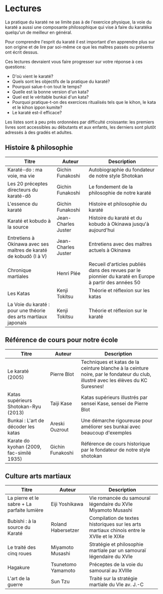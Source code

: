 # Lectures

La pratique du karaté ne se limite pas à de l'exercice physique, la voie du karaté a aussi une composante philosophique qui vise à faire du karatéka 
quelqu'un de meilleur en général. 

Pour comprendre l'esprit du karaté il est important d'en apprendre plus sur son origine et 
de lire par soi-même ce que les maîtres passés ou présents ont écrit dessus.

Ces lectures devraient vous faire progresser sur votre réponse à ces questions:
- D'où vient le karaté?
- Quels sont les objectifs de la pratique du karaté?
- Pourquoi salue-t-on tout le temps?
- Quelle est la bonne version d'un kata?
- Quel est le véritable bunkai d'un kata?
- Pourquoi pratique-t-on des exercices ritualisés tels que le kihon, le kata et le kihon ippon kumite?
- Le karaté est-il efficace?

Les listes sont à peu près ordonnées par difficulté croissante: les premiers livres sont accessibles au débutants et aux enfants,
les derniers sont plutôt adressés à des gradés et adultes.

## Histoire & philosophie

Titre | Auteur | Description
--- |--- |---
Karaté-do : ma voie, ma vie | Gichin Funakoshi| Autobiographie du fondateur de notre style Shotokan
Les 20 préceptes directeurs du karaté-dô | Gichin Funakoshi | Le fondement de la philosophie de notre karaté
L'essence du karaté | Gichin Funakoshi | Histoire et philosophie du karaté
Karaté et kobudo à la source | Jean-Charles Juster | Histoire du karaté et du kobudo à Okinawa jusqu'à aujourd'hui 
Entretiens à Okinawa avec ses maîtres de karaté de kobudô (I à V) | Jean-Charles Juster | Entretiens avec des maîtres actuels à Okinawa
Chronique martiales | Henri Plée | Recueil d'articles publiés dans des revues par le pionnier du karaté en Europe à partir des années 50
Les Katas | Kenji Tokitsu | Théorie et réflexion sur les katas
La Voie du karaté : pour une théorie des arts martiaux japonais | Kenji Tokitsu | Théorie et réflexion sur le karaté

## Référence de cours pour notre école

Titre | Auteur | Description
--- |--- |---
Le karaté (2005) | Pierre Blot | Techniques et katas de la ceinture blanche à la ceinture noire, par le fondateur du club, illustré avec les élèves du KC Suresnes!
Katas supérieurs Shotokan-Ryu (2013) | Taiji Kase | Katas supérieurs illustrés par sensei Kase, sensei de Pierre Blot
Bunkai : L'art de décoder les katas | Areski Ouzrout | Une démarche rigoureuse pour améliorer ses bunkai avec beaucoup d'exemples
Karate do kyohan (2009, fac-similé 1935) | Gichin Funakoshi | Référence de cours historique par le fondateur de notre style shotokan

## Culture arts martiaux

Titre | Auteur | Description
--- |--- |---
La pierre et le sabre + La parfaite lumière | Eiji Yoshikawa | Vie romancée du samouraï légendaire du XVIe Miyamoto Musashi
Bubishi : à la source du Karaté | Roland Habersetzer | Compilation de textes historiques sur les arts martiaux chinois entre le XVIIe et le XIXe
Le traité des cinq roues | Miyamoto Musashi | Stratégie et philosophie martiale par un samouraï légendaire du XVIe
Hagakure | Tsunetomo Yamamoto | Préceptes de la voie du samouraï au XVIIIe
L'art de la guerre | Sun Tzu | Traité sur la stratégie martiale du VIe av. J.-C

